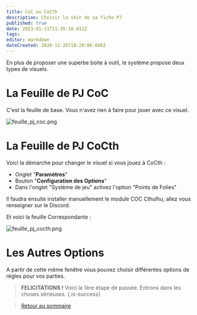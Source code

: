 ```yaml
---
title: CoC ou CoCth
description: Choisir la skin de sa fiche PJ
published: true
date: 2023-01-11T11:35:18.611Z
tags: 
editor: markdown
dateCreated: 2020-12-26T18:20:06.666Z
---
```


En plus de proposer une superbe boite à outil, le système propose deux types de visuels.

# La Feuille de PJ CoC
C'est la feuille de base. 
Vous n'avez rien à faire pour jouer avec ce visuel.

![feuille_pj_coc.png](/images/chroniques-oubliées-contemporain/feuille_pj_coc.png)

# La Feuille de PJ CoCth
Voici la démarche pour changer le visuel si vous jouez à CoCth :
- Onglet "**Paramètres**"
- Bouton "**Configuration des Options**"
- Dans l'onglet "Système de jeu" activez l'option "Points de Folies"

Il faudra ensuite installer manuellement le module COC Cthulhu, allez vous renseigner sur le Discord.

Et voici la feuille Correspondante :

![feuille_pj_cocth.png](/images/chroniques-oubliées-contemporain/feuille_pj_cocth.png)

# Les Autres Options
A partir de cette même fenêtre vous pouvez choisir différentes options de règles pour vos parties.

> **FELICITATIONS !** Voici la 1ère étape de passée. Entrons dans les choses sérieuses.
{.is-success}

> [Retour au sommaire](/fr/systemes/Chroniques-Oubliées-Contemporain)